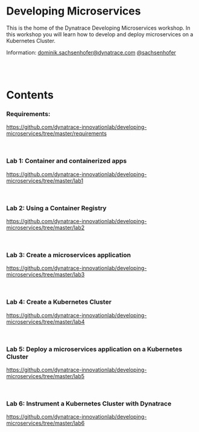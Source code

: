 # Developing Microservices

This is the home of the Dynatrace Developing Microservices workshop. In this workshop you will learn how to develop and deploy microservices on a Kubernetes Cluster.

Information: dominik.sachsenhofer@dynatrace.com [@sachsenhofer](https://twitter.com/sachsenhofer)

<br>
<br>

# Contents

### Requirements:

https://github.com/dynatrace-innovationlab/developing-microservices/tree/master/requirements

<br>

### Lab 1: Container and containerized apps

https://github.com/dynatrace-innovationlab/developing-microservices/tree/master/lab1

<br>

### Lab 2: Using a Container Registry

https://github.com/dynatrace-innovationlab/developing-microservices/tree/master/lab2

<br>

### Lab 3: Create a microservices application

https://github.com/dynatrace-innovationlab/developing-microservices/tree/master/lab3

<br>

### Lab 4: Create a Kubernetes Cluster

https://github.com/dynatrace-innovationlab/developing-microservices/tree/master/lab4

<br>

### Lab 5: Deploy a microservices application on a Kubernetes Cluster

https://github.com/dynatrace-innovationlab/developing-microservices/tree/master/lab5

<br>

### Lab 6: Instrument a Kubernetes Cluster with Dynatrace

https://github.com/dynatrace-innovationlab/developing-microservices/tree/master/lab6
